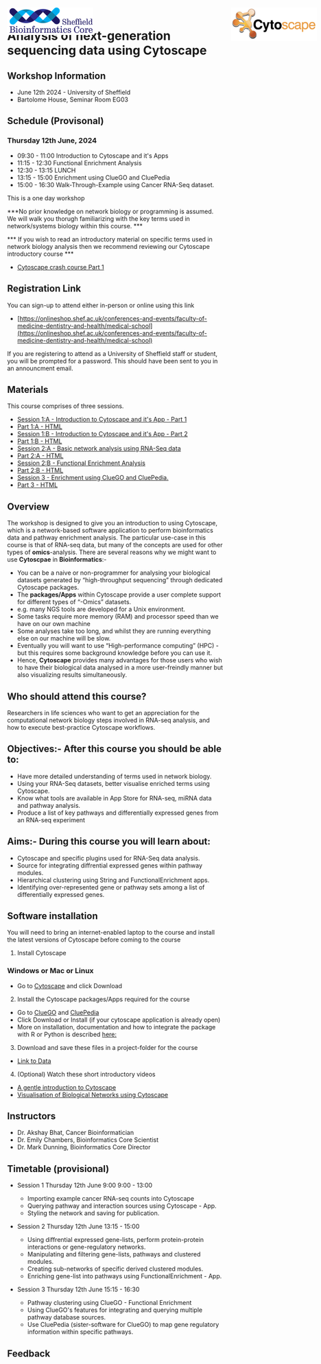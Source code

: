


# Analysis of next-generation sequencing data using **Cytoscape**



<img src="images/Cytoscape-Logo.png" style="position:absolute;top:40px;right:10px;" width="200" />

<img src="images/logo-sm.png" style="position:absolute;top:40px;center:10px;" width="200" />

## Workshop Information
- June 12th 2024 - University of Sheffield
- Bartolome House, Seminar Room EG03

## Schedule (Provisonal)

### Thursday 12th June, 2024

- 09:30 - 11:00 Introduction to Cytoscape and it's Apps
- 11:15 - 12:30 Functional Enrichment Analysis
- 12:30 - 13:15 LUNCH
- 13:15 - 15:00 Enrichment using ClueGO and CluePedia
- 15:00 - 16:30 Walk-Through-Example using Cancer RNA-Seq dataset.



This is a one day workshop

***No prior knowledge on network biology or programming is assumed. We will walk you thorugh familiarizing with the key terms used in network/systems biology within this course. ***

*** If you wish to read an introductory material on specific terms used in network biology analysis then we recommend reviewing our Cytoscape introductory course ***

- [Cytoscape crash course Part 1](https://a1aks.github.io/Cytoscape_Course/Intro_NetworkBio.nb.html)

## Registration Link

You can sign-up to attend either in-person or online using this link

- [https://onlineshop.shef.ac.uk/conferences-and-events/faculty-of-medicine-dentistry-and-health/medical-school](https://onlineshop.shef.ac.uk/conferences-and-events/faculty-of-medicine-dentistry-and-health/medical-school)

If you are registering to attend as a University of Sheffield staff or student, you will be prompted for a password. This should have been sent to you in an announcment email.



## Materials

This course comprises of three sessions. 
- [Session 1:A - Introduction to Cytoscape and it's App - Part 1](session1a.Rmd)
- [Part 1:A - HTML](session1a.nb.html)
- [Session 1:B - Introduction to Cytoscape and it's App - Part 2](session1b.Rmd)
- [Part 1:B - HTML](session1b.nb.html)
- [Session 2:A - Basic network analysis using RNA-Seq data](session2a.Rmd)
- [Part 2:A - HTML](session2a.nb.html)
- [Session 2:B - Functional Enrichment Analysis](session2b.Rmd)
- [Part 2:B - HTML](session2b.nb.html)
- [Session 3 - Enrichment using ClueGO and CluePedia.](session3.Rmd)
- [Part 3 - HTML](session3.nb.html)



## Overview

The workshop is designed to give you an introduction to using Cytoscape, which is a network-based software application to perform bioinformatics data and pathway enrichment analysis. The particular use-case in this course is that of RNA-seq data, but many of the concepts are used for other types of **omics**-analysis. There are several reasons why we might want to use **Cytoscpae** in **Bioinformatics**:-
* You can be a naive or non-programmer for analysing your biological datasets generated by “high-throughput sequencing” through dedicated Cytoscape packages.
* The **packages/Apps** within Cytoscape provide a user complete support for different types of “-Omics” datasets.
 *	e.g. many NGS tools are developed for a Unix environment.
 * Some tasks require more memory (RAM) and processor speed than we have on our own machine
 * Some analyses take too long, and whilst they are running everything else on our machine will be slow.
 * Eventually you will want to use “High-performance computing” (HPC) - but this requires some background knowledge before you can use it.
* Hence, **Cytoscape** provides many advantages for those users who wish to have their biological data analysed in a more user-freindly manner but also visualizing results simultaneously. 

## Who should attend this course?

Researchers in life sciences who want to get an appreciation for the computational network biology steps involved in RNA-seq analysis, and how to execute best-practice Cytoscape workflows.

## Objectives:- After this course you should be able to:

- Have more detailed understanding of terms used in network biology.
- Using your RNA-Seq datasets, better visualise enriched terms using Cytoscape.
- Know what tools are available in App Store for RNA-seq, miRNA data and pathway analysis.
- Produce a list of key pathways and differentially expressed genes from an RNA-seq experiment 

## Aims:- During this course you will learn about:

- Cytoscape and specific plugins used for RNA-Seq data analysis. 
- Source for integrating diffrential expressed genes within pathway modules. 
- Hierarchical clustering using String and FunctionalEnrichment apps. 
- Identifying over-represented gene or pathway sets among a list of differentially expressed genes. 
    
## Software installation

You will need to bring an internet-enabled laptop to the course and install the latest versions of Cytoscape before coming to the course

1) Install Cytoscape 

### Windows or Mac or Linux

* Go to [Cytoscape](https://cytoscape.org/download.html) and click Download 

2) Install the Cytoscape packages/Apps required for the course

* Go to  [ClueGO](https://apps.cytoscape.org/apps/cluego)
  and  [CluePedia](https://apps.cytoscape.org/apps/cluepedia)
* Click Download or Install (if your cytoscape application is already open)
* More on installation, documentation and how to integrate the package with R or Python is described [here:](http://www.ici.upmc.fr/cluego/cluegoDocumentation.shtml)

3) Download and save these files in a project-folder for the course

- [Link to Data](https://github.com/a1aks/Cytoscape_Course/tree/0b870086afbc1b678f10f9e9bcf55ec342494660/Data_Files)


4) (Optional) Watch these short introductory videos

- [A gentle introduction to Cytoscape](https://www.youtube.com/watch?v=YH-XXHhrv58)
- [Visualisation of Biological Networks using Cytoscape](https://www.youtube.com/watch?v=sqM7ZLhTJoM&list=PLFQS98nmv__zaNXLUQACQu1dHWjtpToKN&index=3)

## Instructors

- Dr. Akshay Bhat, Cancer Bioinformatician
- Dr. Emily Chambers, Bioinformatics Core Scientist
- Dr. Mark Dunning, Bioinformatics Core Director


## Timetable (provisional)

- Session 1 Thursday 12th June 9:00  9:00 - 13:00
  + Importing example cancer RNA-seq counts into Cytoscape
  + Querying pathway and interaction sources using Cytoscape - App. 
  + Styling the network and saving for publication. 
  
- Session 2 Thursday 12th June 13:15 - 15:00
  + Using diffrential expressed gene-lists, perform protein-protein interactions or gene-regulatory networks. 
  + Manipulating and filtering gene-lists, pathways and clustered modules. 
  + Creating sub-networks of specific derived clustered modules. 
  + Enriching gene-list into pathways using FunctionalEnrichment - App. 
  
- Session 3 Thursday 12th June 15:15 - 16:30
  + Pathway clustering using ClueGO - Functional Enrichment
  + Using ClueGO's features for integrating and querying multiple pathway database sources. 
  + Use CluePedia (sister-software for ClueGO) to map gene regulatory information within specific pathways.
  
## Feedback



